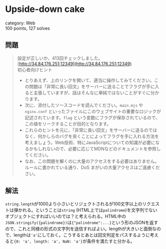 # Upside-down cake
category: Web  
100 points, 127 solves

## 問題
> 設定が正しいか、413回チェックしました。  
> [http://34.84.176.251:12349](http://34.84.176.251:12349)  
> 初心者向けヒント  
> - とりあえず、上のリンクを開いて、適当に操作してみてください。この問題は「非常に長い回文」をサーバーに送ることでフラグが手に入ると主張していますが、話はそんなに単純ではないことがすぐに分かります。  
> - 次に、添付したソースコードを読んでください。`main.mjs` や `nginx.conf` といったファイルにこのウェブサイトの重要なロジックが記述されています。`flag` という変数にフラグが保存されているので、この値をリークすることが目的となります。  
> - これらのヒントを元に、「非常に長い回文」をサーバーに送るのではなく、何かしらのバグを突くことによってフラグを手に入れる方法を考えましょう。Web技術、特にJavaScriptについての知識が必要になるかもしれないので、必要に応じてMDNなどのドキュメントを参照してください。  
> - なお、この問題を解くのに大量のアクセスをする必要はありません。ルールに書かれている通り、DoS まがいの大量アクセスはご遠慮ください。  

## 解法
`string.length`が1000より小さいとリジェクトされるが100文字以上のリクエストは弾かれる。ということは`string` (HTML上では`palindrome`)を文字列でないオブジェクトにすればいいのでは？と考えられる。HTML中の`JSON.stringify({palindrome})`は`{"palindrome":...}`という形のJSONを返すので、これと同様の形式の文字列を送信すればよい。lengthが大きいと面倒なので、lengthは`'a'`にしておく。こうするとあとは回文判定をパスするように考えると`{0: 'a', length: 'a', NaN: 'a'}`が条件を満たすと分かる。
